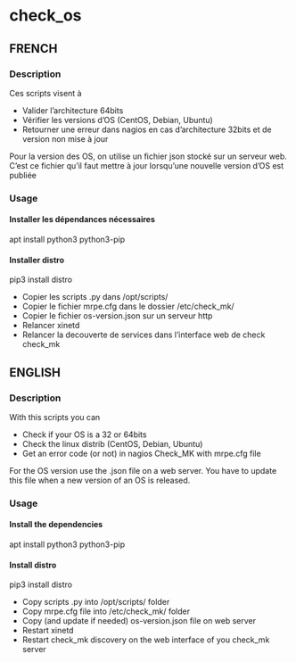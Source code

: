 # check_os

## FRENCH

### Description
Ces scripts visent à

* Valider l’architecture 64bits
* Vérifier les versions d’OS (CentOS, Debian, Ubuntu)
* Retourner une erreur dans nagios en cas d’architecture 32bits et de version non mise à jour

Pour la version des OS, on utilise un fichier json stocké sur un serveur web. C’est ce fichier qu’il faut mettre à jour lorsqu’une nouvelle version d’OS est publiée

### Usage

#### Installer les dépendances nécessaires 
 apt install python3 python3-pip 
 
#### Installer distro 
 pip3 install distro

* Copier les scripts .py dans /opt/scripts/ 
* Copier le fichier mrpe.cfg dans le dossier /etc/check_mk/ 
* Copier le fichier os-version.json sur un serveur http
* Relancer xinetd 
* Relancer la decouverte de services dans l’interface web de check check_mk



## ENGLISH 

### Description
With this scripts you can 

 * Check if your OS is a 32 or 64bits
 * Check the linux distrib (CentOS, Debian, Ubuntu)
 * Get an error code (or not) in nagios Check_MK with mrpe.cfg file

For the OS version use the .json file on a web server. You have to update this file when a new version of an OS is released.


### Usage

#### Install the dependencies
 apt install python3 python3-pip
 
#### Install distro 
 pip3 install distro

* Copy scripts .py into /opt/scripts/ folder
* Copy mrpe.cfg file into /etc/check_mk/ folder
* Copy (and update if needed) os-version.json file on web server
* Restart xinetd 
* Restart check_mk discovery on the web interface of you check_mk server
